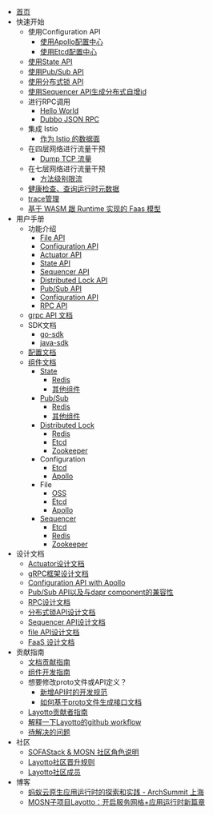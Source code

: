 - [首页](/zh/README.md)
- 快速开始
    - 使用Configuration API
        - [使用Apollo配置中心](zh/start/configuration/start-apollo.md)
        - [使用Etcd配置中心](zh/start/configuration/start.md)
    - [使用State API](zh/start/state/start.md)
    - [使用Pub/Sub API](zh/start/pubsub/start.md)
    - [使用分布式锁 API](zh/start/lock/start.md)
    - [使用Sequencer API生成分布式自增id](zh/start/sequencer/start.md)
    - 进行RPC调用
        - [Hello World](zh/start/rpc/helloworld.md)
        - [Dubbo JSON RPC](zh/start/rpc/dubbo_json_rpc.md)
    - 集成 Istio
        - [作为 Istio 的数据面](zh/start/istio/start.md)
    - 在四层网络进行流量干预
        - [Dump TCP 流量](zh/start/network_filter/tcpcopy.md)
    - 在七层网络进行流量干预
        - [方法级别限流](zh/start/stream_filter/flow_control.md)
    - [健康检查、查询运行时元数据](zh/start/actuator/start.md)
    - [trace管理](zh/start/trace/trace.md)
    - [基于 WASM 跟 Runtime 实现的 Faas 模型](zh/start/faas/start.md)
- 用户手册
    - 功能介绍
        - [File API](zh/building_blocks/file/file.md)
        - [Configuration API](zh/building_blocks/configuration/reference.md)
        - [Actuator API](zh/building_blocks/actuator/actuator.md)
        - [State API](zh/building_blocks/state/reference.md)
        - [Sequencer API](zh/building_blocks/sequencer/reference.md)
        - [Distributed Lock API](zh/building_blocks/lock/reference.md)
        - [Pub/Sub API](zh/building_blocks/pubsub/reference.md)
        - [Configuration API](zh/building_blocks/configuration/reference.md)
        - [RPC API](zh/building_blocks/rpc/reference.md)
    - [grpc API 文档](https://github.com/mosn/layotto/blob/main/docs/en/api_reference/api_reference_v1.md)
    - SDK文档    
        - [go-sdk](zh/sdk_reference/go/start.md)
        - [java-sdk](https://github.com/mosn/layotto/blob/main/sdk/java-sdk/README-zh.md)
    - [配置文档](zh/configuration/overview.md)
    - [组件文档](zh/component_specs/overview.md)
        - [State](zh/component_specs/state/common.md)
            - [Redis](zh/component_specs/state/redis.md)
            - [其他组件](zh/component_specs/state/others.md)
        - [Pub/Sub](zh/component_specs/pubsub/common.md)
            - [Redis](zh/component_specs/pubsub/redis.md)
            - [其他组件](zh/component_specs/pubsub/others.md)
        - [Distributed Lock](zh/component_specs/lock/common.md)
            - [Redis](zh/component_specs/lock/redis.md)
            - [Etcd](zh/component_specs/lock/etcd.md)
            - [Zookeeper](zh/component_specs/lock/zookeeper.md)
        - Configuration
            - [Etcd](zh/component_specs/configuration/etcd.md)
            - [Apollo](zh/component_specs/configuration/apollo.md)
        - File
            - [OSS](zh/component_specs/file/oss.md)
            - [Etcd](zh/component_specs/configuration/etcd.md)        
            - [Apollo](zh/component_specs/configuration/apollo.md)        
        - [Sequencer](zh/component_specs/sequencer/common.md)
            - [Etcd](zh/component_specs/sequencer/etcd.md)
            - [Redis](zh/component_specs/sequencer/redis.md)
            - [Zookeeper](zh/component_specs/sequencer/zookeeper.md)
- 设计文档
    - [Actuator设计文档](zh/design/actuator/actuator-design-doc.md)
    - [gRPC框架设计文档](zh/design/actuator/grpc-design-doc.md)
    - [Configuration API with Apollo](zh/design/configuration/configuration-api-with-apollo.md)
    - [Pub/Sub API以及与dapr component的兼容性](zh/design/pubsub/pubsub-api-and-compability-with-dapr-component.md)
    - [RPC设计文档](zh/design/rpc/rpc设计文档.md)
    - [分布式锁API设计文档](zh/design/lock/lock-api-design.md)    
    - [Sequencer API设计文档](zh/design/sequencer/design.md)
    - [file API设计文档](zh/design/file/file-design.md)
    - [FaaS 设计文档](zh/design/faas/faas-poc-design.md)
- 贡献指南
    - [文档贡献指南](zh/development/contributing-doc.md)
    - [组件开发指南](zh/development/developing-component.md)
    - 想要修改proto文件或API定义？
        - [新增API时的开发规范](zh/development/developing-api.md)
        - [如何基于proto文件生成接口文档](zh/api_reference/how_to_generate_api_doc.md)  
    - [Layotto贡献者指南](zh/development/CONTRIBUTING.md) 
    - [解释一下Layotto的github workflow](zh/development/explanation-for-github-workflow.md)
    - [待解决的问题](zh/development/problems-to-solve.md)
- 社区
    - [SOFAStack & MOSN 社区角色说明](zh/community/governance.md)
    - [Layotto社区晋升规则](zh/community/promote.md)
    - [Layotto社区成员](zh/community/people.md)
- 博客
    - [蚂蚁云原生应用运行时的探索和实践 - ArchSummit 上海](zh/blog/exploration-and-practice-of-antcloud-native-application-runtime-archsummit-shanghai.md)
    - [MOSN子项目Layotto：开启服务网格+应用运行时新篇章](zh/blog/mosn-subproject-layotto-opening-a-new-chapter-in-service-grid-application-runtime/index.md)
